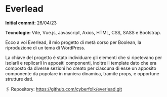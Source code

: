 # Everlead

**Initial commit**: 26/04/23

**Tecnologie:** Vite, Vue.js, Javascript, Axios, HTML, CSS, SASS e Bootstrap.

Ecco a voi Everlead, il mio progetto di metà corso per Boolean, la riproduzione di un tema di WordPress.

La chiave del progetto è stato individuare gli elementi che si ripetevano per isolarli e replicarli in appositi componenti, inoltre il template dato che era composto da diverse sezioni ho creato per ciascuna di esse un apposito componente da popolare in maniera dinamica, tramite props, e opportune strutture dati.

🖇️ Repository:
https://github.com/cyberfolk/everlead.git
